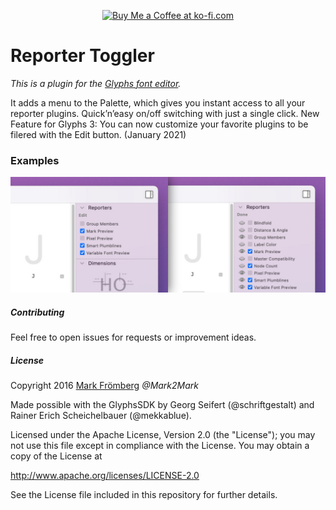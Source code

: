 <p align="center"> 
<a href='https://ko-fi.com/M4M580HG' target='_blank'><img height='36' style='border:0px;height:36px;' src='https://az743702.vo.msecnd.net/cdn/kofi1.png?v=0' border='0' alt='Buy Me a Coffee at ko-fi.com' /></a>
</p>

# Reporter Toggler

*This is a plugin for the [Glyphs font editor](http://glyphsapp.com/).*  

It adds a menu to the Palette, which gives you instant access to all your reporter plugins. Quick’n’easy on/off switching with just a single click.
New Feature for Glyphs 3: You can now customize your favorite plugins to be filered with the Edit button. (January 2021) 

### Examples

<p align="center">
<img src="https://github.com/Mark2Mark/Reporter-Toggler/blob/Glyphs3/Images/Plugin%20Manager%20-%20Reporter%20Toggler.jpg" alt="Reporter Toggler">
</p>


##### Contributing

Feel free to open issues for requests or improvement ideas.

##### License

Copyright 2016 [Mark Frömberg](http://www.markfromberg.com/) *@Mark2Mark*

Made possible with the GlyphsSDK by Georg Seifert (@schriftgestalt) and Rainer Erich Scheichelbauer (@mekkablue).

Licensed under the Apache License, Version 2.0 (the "License");
you may not use this file except in compliance with the License.
You may obtain a copy of the License at

http://www.apache.org/licenses/LICENSE-2.0

See the License file included in this repository for further details.
